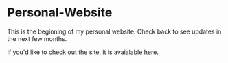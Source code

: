 # Personal-Website

This is the beginning of my personal website. Check back to see updates in the next few months.


If you'd like to check out the site, it is avaialable [here](http://jcwebster.github.io).
